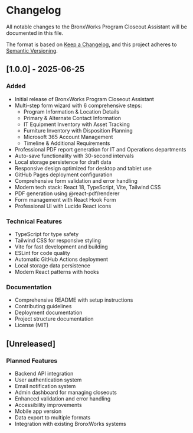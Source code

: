 # Changelog

All notable changes to the BronxWorks Program Closeout Assistant will be documented in this file.

The format is based on [Keep a Changelog](https://keepachangelog.com/en/1.0.0/),
and this project adheres to [Semantic Versioning](https://semver.org/spec/v2.0.0.html).

## [1.0.0] - 2025-06-25

### Added
- Initial release of BronxWorks Program Closeout Assistant
- Multi-step form wizard with 6 comprehensive steps:
  - Program Information & Location Details
  - Primary & Alternate Contact Information
  - IT Equipment Inventory with Asset Tracking
  - Furniture Inventory with Disposition Planning
  - Microsoft 365 Account Management
  - Timeline & Additional Requirements
- Professional PDF report generation for IT and Operations departments
- Auto-save functionality with 30-second intervals
- Local storage persistence for draft data
- Responsive design optimized for desktop and tablet use
- GitHub Pages deployment configuration
- Comprehensive form validation and error handling
- Modern tech stack: React 18, TypeScript, Vite, Tailwind CSS
- PDF generation using @react-pdf/renderer
- Form management with React Hook Form
- Professional UI with Lucide React icons

### Technical Features
- TypeScript for type safety
- Tailwind CSS for responsive styling
- Vite for fast development and building
- ESLint for code quality
- Automatic GitHub Actions deployment
- Local storage data persistence
- Modern React patterns with hooks

### Documentation
- Comprehensive README with setup instructions
- Contributing guidelines
- Deployment documentation
- Project structure documentation
- License (MIT)

## [Unreleased]

### Planned Features
- Backend API integration
- User authentication system
- Email notification system
- Admin dashboard for managing closeouts
- Enhanced validation and error handling
- Accessibility improvements
- Mobile app version
- Data export to multiple formats
- Integration with existing BronxWorks systems